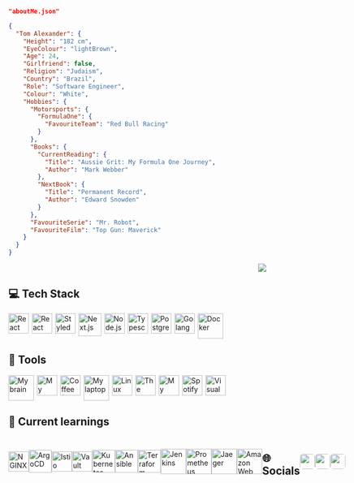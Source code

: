 ```json

"aboutMe.json"

{
  "Tom Alexander": {
    "Height": "182 cm",
    "EyeColour": "lightBrown",
    "Age": 24,
    "Girlfriend": false,
    "Religion": "Judaism",
    "Country": "Brazil",
    "Role": "Software Engineer",
    "Colour": "White",
    "Hobbies": {
      "Motorsports": {
        "FormulaOne": {
          "FavouriteTeam": "Red Bull Racing"
        }
      },
      "Books": {
        "CurrentReading": {
          "Title": "Aussie Grit: My Formula One Journey",
          "Author": "Mark Webber"
        },
        "NextBook": {
          "Title": "Permanent Record",
          "Author": "Edward Snowden"
        }
      },
      "FavouriteSerie": "Mr. Robot",
      "FavouriteFilm": "Top Gun: Maverick"
    }
  }
}
```

<p  align="center" style="width: 1000px">
  <a href="https://linkedin.com/in/t0m-alexander" target="_blank">
    <img src="https://streak-stats.demolab.com?user=T0mAlexander&theme=onedark&border_radius=5&locale=pt_BR&date_format=j%20M%5B%20Y%5D&mode=weekly&card_width=600&background=45%2C323232%2C15151525&border=FFFFFF&ring=FFE4AD&fire=EB7F3A&sideLabels=A6FF7A&stroke=EBEBEB&currStreakNum=EB7F3A&sideNums=89EB7E&dates=FFFFFF&currStreakLabel=EBAB3D" />
  </a>
</p>

<h2 align="left">💻 Tech Stack</h2>

<div style="display: flex; margin-top: 10px; column-gap: 6px; width: 100%">
  <img height="40" width="40" src="https://res.cloudinary.com/tommello/image/upload/v1674280418/Github/Profile%20Markdown/react_osmnfo.svg" title="React"/>
  <img height="40" width="40" src="https://res.cloudinary.com/tommello/image/upload/v1674280418/Github/Profile%20Markdown/react_native_uozofa.svg" title="React Native"/>
  <img height="40" width="40" src="https://res.cloudinary.com/tommello/image/upload/v1682826503/Github/Profile%20Markdown/styled_components_nrblje.ico" title="Styled Components"/>
  <img height="45" width="45" src="https://res.cloudinary.com/tommello/image/upload/v1682827782/nextjs_hhr3ym.svg" title="Next.js" />
  <img height="40" width="40" src="https://cdn.jsdelivr.net/gh/devicons/devicon/icons/nodejs/nodejs-original.svg" title="Node.js"/>
  <img height="40" width="40" src="https://cdn.jsdelivr.net/gh/devicons/devicon/icons/typescript/typescript-original.svg" title="Typescript"/>
  <img height="40" width="40" src="https://cdn.jsdelivr.net/gh/devicons/devicon/icons/postgresql/postgresql-original.svg" title="PostgreSQL" />
  <img height="40" width="40" src="https://cdn.jsdelivr.net/gh/devicons/devicon/icons/go/go-original.svg" title="Golang" />
  <img height="50" width="50" src="https://res.cloudinary.com/tommello/image/upload/v1680288855/Github/Profile%20Markdown/docker_fpe43h.svg" title="Docker" />
</div>
</div>

<h2 align="left">🔧 Tools</h2>
<div style="display: flex; column-gap: 6px">
  <img height="50" width="50" src="https://res.cloudinary.com/tommello/image/upload/v1674358219/Github/Profile%20Markdown/brain_dc0yqn.svg" title="My brain" />
  <img height="40" width="40" src="https://res.cloudinary.com/tommello/image/upload/v1674358139/Github/Profile%20Markdown/hand_j6bogj.svg" title="My hands (of course)" />
  <img height="40" width="40" src="https://res.cloudinary.com/tommello/image/upload/v1674358476/Github/Profile%20Markdown/coffee_gmiwnu.svg" title="Coffee (I'd rather capuccino)" />
  <img height="50" width="50" src="https://res.cloudinary.com/tommello/image/upload/v1674359690/Github/Profile%20Markdown/laptop_qzgcxh.svg" title="My laptop" />
  <img height="40" width="40" src="https://res.cloudinary.com/tommello/image/upload/v1674355211/Github/Profile%20Markdown/linux_fedora_xan2qz.png" title="Linux Fedora 37" />
  <img height="40" width="40" src="https://res.cloudinary.com/tommello/image/upload/v1674359343/Github/Profile%20Markdown/terminal_vt1lhc.svg" title="The terminal" />
  <img height="40" width="40" src="https://res.cloudinary.com/tommello/image/upload/v1674360927/Github/Profile%20Markdown/headphone_vt8wbj.png" title="My headphone Baseus H1 Bowie" />
  <img height="40" width="40" src="https://res.cloudinary.com/tommello/image/upload/v1674359923/Github/Profile%20Markdown/spotify_dmezwk.svg" title="Spotify on" />
  <img height="40" width="40" src="https://cdn.jsdelivr.net/gh/devicons/devicon/icons/vscode/vscode-original.svg" title="Visual Studio Code" />
</div>

<h2 align="left">🎯 Current learnings</h2>

<div style="display: flex; align-items: center;">
  <img height="40" width="40" src="https://res.cloudinary.com/tommello/image/upload/v1680288069/Github/Profile%20Markdown/nginx_yur3g1.svg" title="NGINX" />
  <img height="45" width="45" src="https://cdn.jsdelivr.net/gh/devicons/devicon/icons/argocd/argocd-original.svg" title="ArgoCD" />
  <img height="40" width="40" src="https://res.cloudinary.com/tommello/image/upload/v1677303240/Github/Profile%20Markdown/Istio_h8uiv2.svg" title="Istio" />
  <img height="40" width="40" src="https://res.cloudinary.com/tommello/image/upload/v1680283979/Github/Profile%20Markdown/hashicorp-vault_mohwti.svg" title="Vault" />
  <img height="45" width="45" src="https://res.cloudinary.com/tommello/image/upload/v1680289506/Github/Profile%20Markdown/kubernetes_wtpmdw.svg" title="Kubernetes" />
  <img height="45" width="45" src="https://res.cloudinary.com/tommello/image/upload/v1677303670/Github/Profile%20Markdown/ansible_tbfxie.svg" title="Ansible" />
  <img height="45" width="45" src="https://cdn.jsdelivr.net/gh/devicons/devicon/icons/terraform/terraform-original.svg" title="Terraform" />
  <img height="50" width="50" src="https://cdn.jsdelivr.net/gh/devicons/devicon/icons/jenkins/jenkins-original.svg" title="Jenkins" />
  <img height="50" width="50" src="https://res.cloudinary.com/tommello/image/upload/v1680279258/Github/Profile%20Markdown/prometheus_gpt0g4.svg" title="Prometheus" />
  <img height="50" width="50" src="https://res.cloudinary.com/tommello/image/upload/v1680287406/Github/Profile%20Markdown/jaeger_hvldas.svg" title="Jaeger" />
  <img height="50" width="50" src="https://res.cloudinary.com/tommello/image/upload/v1680287596/Github/Profile%20Markdown/amazon-web-services_zf5zyp.svg" title="Amazon Web Services"/>

<h2 align="left">🌐 Socials</h2>
<footer style="display: flex; width: 100%; justify-content: center; align-items: center;">
  <a href="mailto:t0malexander@protonmail.com">
    <img height="30" style="border-radius: 6px" src="https://img.shields.io/badge/ProtonMail-8B89CC?style=for-the-badge&logo=protonmail&logoColor=white" />
  </a>
  <a href="https://linkedin.com/in/t0m-alexander" target="_blank">
    <img height="30" style="border-radius: 6px" src="https://img.shields.io/badge/LinkedIn-0077B5?style=for-the-badge&logo=linkedin&logoColor=white" />
  </a>
  <img height="30" style="border-radius: 6px" src="https://komarev.com/ghpvc/?username=T0mAlexander&style=for-the-badge&color=brightgreen&label=Profile+visitors" />
</footer>
